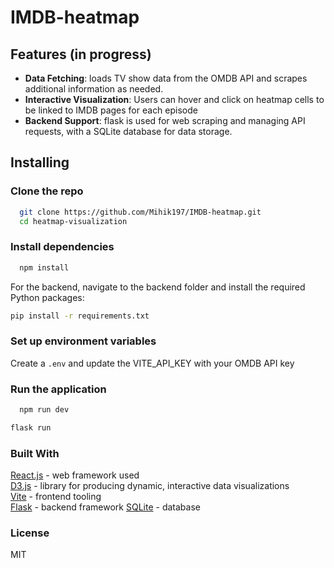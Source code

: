 # IMDB-heatmap


## Features (in progress)

- **Data Fetching**: loads TV show data from the OMDB API and scrapes additional information as needed.
- **Interactive Visualization**: Users can hover and click on heatmap cells to be linked to IMDB pages for each episode
- **Backend Support**: flask is used for web scraping and managing API requests, with a SQLite database for data storage.

## Installing

### Clone the repo

```bash
  git clone https://github.com/Mihik197/IMDB-heatmap.git
  cd heatmap-visualization
```
### Install dependencies

```bash
  npm install
```


For the backend, navigate to the backend folder and install the required Python packages:
```bash
pip install -r requirements.txt
```

### Set up environment variables

Create a `.env` and update the VITE_API_KEY with your OMDB API key

### Run the application

```bash
  npm run dev
```

```bash
flask run
```

### Built With

[React.js](https://reactjs.org/) - web framework used  
[D3.js](https://d3js.org/) - library for producing dynamic, interactive data visualizations  
[Vite](https://vitejs.dev/) - frontend tooling  
[Flask](https://flask.palletsprojects.com/) - backend framework
[SQLite](https://www.sqlite.org/) - database


### License

MIT
